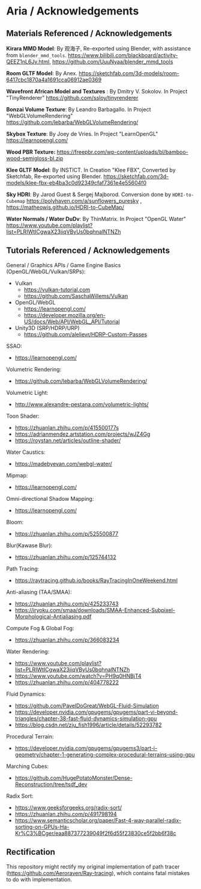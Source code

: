 # Aria / Acknowledgements



## Materials Referenced / Acknowledgements

**Kirara MMD Model**: By 观海子, Re-exported using Blender, with assistance from `blender_mmd_tools`. https://www.bilibili.com/blackboard/activity-QEEZ1nL6Jv.html, https://github.com/UuuNyaa/blender_mmd_tools

**Room GLTF Model**: By Anex. https://sketchfab.com/3d-models/room-6417cbc1870a4a1691cca06912ae0369

**Wavefront African Model and Textures**  : By Dmitry V. Sokolov. In Project "TinyRenderer" https://github.com/ssloy/tinyrenderer

**Bonzai Volume Texture**: By Leandro Barbagallo. In Project "WebGLVolumeRendering" https://github.com/lebarba/WebGLVolumeRendering/

**Skybox Texture**: By Joey de Vries. In Project "LearnOpenGL" https://learnopengl.com/

**Wood PBR Texture:** https://freepbr.com/wp-content/uploads/bl/bamboo-wood-semigloss-bl.zip

**Klee GLTF Model**: By INSTICT. In Creation "Klee FBX", Converted by Sketchfab, Re-exported using Blender. https://sketchfab.com/3d-models/klee-fbx-eb4ba3c0d92349cfaf7361e4e55604f0

**Sky HDRI**:  By Jarod Guest & Sergej Majborod. Conversion done by `HDRI-to-Cubemap` https://polyhaven.com/a/sunflowers_puresky , https://matheowis.github.io/HDRI-to-CubeMap/ 

**Water Normals / Water DuDv**: By ThinMatrix. In Project "OpenGL Water" https://www.youtube.com/playlist?list=PLRIWtICgwaX23jiqVByUs0bqhnalNTNZh




## Tutorials Referenced / Acknowledgements

General / Graphics APIs / Game Engine Basics (OpenGL/WebGL/Vulkan/SRPs): 

- Vulkan
  - https://vulkan-tutorial.com
  - https://github.com/SaschaWillems/Vulkan
- OpenGL/WebGL
  - https://learnopengl.com/
  - https://developer.mozilla.org/en-US/docs/Web/API/WebGL_API/Tutorial
- Unity3D (SRP/HDRP/URP)
  - https://github.com/alelievr/HDRP-Custom-Passes

SSAO: 

- https://learnopengl.com/

Volumetric Rendering: 

- https://github.com/lebarba/WebGLVolumeRendering/

Volumetric Light: 

- http://www.alexandre-pestana.com/volumetric-lights/

Toon Shader: 

- https://zhuanlan.zhihu.com/p/415500177s
- https://adrianmendez.artstation.com/projects/wJZ4Gg
- https://roystan.net/articles/outline-shader/

Water Caustics: 

- https://madebyevan.com/webgl-water/

Mipmap: 

- https://learnopengl.com/

Omni-directional Shadow Mapping: 

- https://learnopengl.com/

Bloom: 

- https://zhuanlan.zhihu.com/p/525500877

Blur(Kawase Blur):

- https://zhuanlan.zhihu.com/p/125744132

Path Tracing: 

- https://raytracing.github.io/books/RayTracingInOneWeekend.html

Anti-aliasing (TAA/SMAA): 

- https://zhuanlan.zhihu.com/p/425233743
- https://iryoku.com/smaa/downloads/SMAA-Enhanced-Subpixel-Morphological-Antialiasing.pdf

Compute Fog & Global Fog: 

- https://zhuanlan.zhihu.com/p/366083234

Water Rendering:

- https://www.youtube.com/playlist?list=PLRIWtICgwaX23jiqVByUs0bqhnalNTNZh
- https://www.youtube.com/watch?v=PH9q0HNBjT4
- https://zhuanlan.zhihu.com/p/404778222

Fluid Dynamics: 

- https://github.com/PavelDoGreat/WebGL-Fluid-Simulation
- https://developer.nvidia.com/gpugems/gpugems/part-vi-beyond-triangles/chapter-38-fast-fluid-dynamics-simulation-gpu
- https://blog.csdn.net/zju_fish1996/article/details/52293782

Procedural Terrain:

- https://developer.nvidia.com/gpugems/gpugems3/part-i-geometry/chapter-1-generating-complex-procedural-terrains-using-gpu

Marching Cubes:

- https://github.com/HugePotatoMonster/Dense-Reconstruction/tree/tsdf_dev

Radix Sort:

- https://www.geeksforgeeks.org/radix-sort/
- https://zhuanlan.zhihu.com/p/491798194
- https://www.semanticscholar.org/paper/Fast-4-way-parallel-radix-sorting-on-GPUs-Ha-Kr%C3%BCger/eaa887377239049f2f6d55f23830ce5f2bb6f38c





## Rectification

This repository might rectify my original implementation of path tracer (https://github.com/Aeroraven/Ray-tracing), which contains fatal mistakes to do with implementation.

